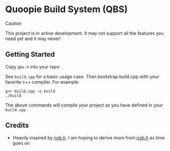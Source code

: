 # Quoopie Build System (QBS)

> [!CAUTION]
> This project is in active development.
> It may not support all the features you need yet
> and it may never!


## Getting Started

Copy `qbs.h` into your repo

See `build.cpp` for a basic usage case. Then bootstrap build.cpp with your favorite
c++ compiler. For example:

```console
g++ build.cpp -o build
./build
```

The above commands will compile your project as you have defined in your `build.cpp`


## Credits

- Heavily inspired by [nob.h](https://github.com/tsoding/nob.h).
I am hoping to derive more from [nob.h](https://github.com/tsoding/nob.h) as time goes on

